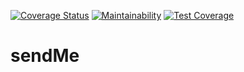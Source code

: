  [![Coverage Status](https://coveralls.io/repos/github/K3beros/sendMe/badge.svg?branch=main)](https://coveralls.io/github/K3beros/sendMe?branch=main)   [![Maintainability](https://api.codeclimate.com/v1/badges/43fef540b8bff65265be/maintainability)](https://codeclimate.com/github/K3beros/sendMe/maintainability)   [![Test Coverage](https://api.codeclimate.com/v1/badges/43fef540b8bff65265be/test_coverage)](https://codeclimate.com/github/K3beros/sendMe/test_coverage)

# sendMe